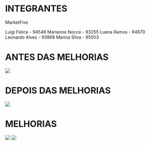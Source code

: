 # INTEGRANTES

MarketFive

Luigi Felice - 94546
Marianne Nocce - 93255
Luana Ramos - 94670
Leonardo Alves - 93868
Marina Silva - 95503

# ANTES DAS MELHORIAS
![](antes.png)

# DEPOIS DAS MELHORIAS
![](depois.png)

# MELHORIAS
![](insert.png)
![](remove.png)
